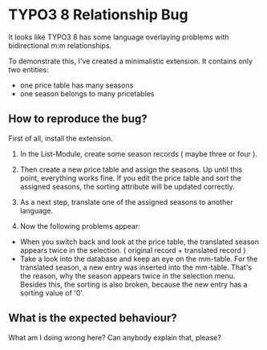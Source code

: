 

# TYPO3 8 Relationship Bug

It looks like TYPO3 8 has some language overlaying problems with
bidirectional m:m relationships.

To demonstrate this, I've created a minimalistic extension.
It contains only two entities:

- one price table has many seasons
- one season belongs to many pricetables

## How to reproduce the bug? 

First of all, install the extension.

1. In the List-Module, create some season records ( maybe three or four ).
2. Then create a new price table and assign the seasons. Up until this point, everything works fine.
 If you edit the price table and sort the assigned seasons, 
the sorting attribute will be updated correctly. 


3. As a next step, translate one of the assigned seasons to another language.
4. Now the following problems appear:

* When you switch back and look at the price table, the translated season appears twice in the selection. ( original record + translated record )
* Take a look into the database and keep an eye on the mm-table. For the translated season, a new entry was inserted into the mm-table. That's the reason, why the season appears twice in the selection menu.
		Besides this, the sorting is also broken, because the new entry has a sorting value of '0'.
		

## What is the expected behaviour? 
What am I doing wrong here? Can anybody explain that, please?